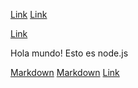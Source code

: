 [Link](https://www.figma.com/file/n0PUF45bqgsd5wmmd5KFt6?node-id=0:1&comments-enabled=1&viewer=1&locale=en)
[Link](https://www.figma.com/file/n0PUF45bqgsd5wmmd5KFt6?node-id=81:2&comments-enabled=1&viewer=1&locale=en)

[Link](https://github.com/gabiestefany24/DEV006-md-links/proyectotres)

Hola mundo!
Esto es node.js

[Markdown](https://www.cyberclick.es/hola)
[Markdown](https://es.wikipedia.org/wiki/Markdown)
[Link](https://mock.codes/504)
